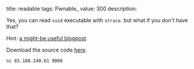 title: readable
tags: Pwnable_
value: 300
description: <p>Yes, you can read <code>suid</code> executable with <code>strace</code>. but what if you don't have that?</p>
<p>Hint: <a href="https://clubby789.me/zer0pts2022/#readflag">a might-be useful blogpost</a>.</p>
<p>Download the source code <a href="/tasks/readable_a4ff39de08a7f3d26915e4d5c5d1f6beee7bc8d2.txz">here</a>.</p>
<pre><code>nc 65.108.240.61 9000
</code></pre>
